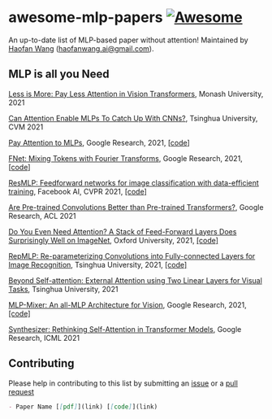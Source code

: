 # awesome-mlp-papers [![Awesome](https://awesome.re/badge.svg)](https://awesome.re)
An up-to-date list of MLP-based paper without attention! Maintained by [Haofan Wang](https://haofanwang.github.io/) (haofanwang.ai@gmail.com).


## MLP is all you Need

[Less is More: Pay Less Attention in Vision Transformers](https://arxiv.org/abs/2105.14217), Monash University, 2021

[Can Attention Enable MLPs To Catch Up With CNNs?](https://arxiv.org/abs/2105.15078), Tsinghua University, CVM 2021

[Pay Attention to MLPs](https://arxiv.org/abs/2105.08050), Google Research, 2021, [[code](https://github.com/jaketae/g-mlp)]

[FNet: Mixing Tokens with Fourier Transforms](https://arxiv.org/abs/2105.03824), Google Research, 2021, [[code](https://github.com/rishikksh20/FNet-pytorch)]

[ResMLP: Feedforward networks for image classification with data-efficient training](https://arxiv.org/abs/2105.03404), Facebook AI, CVPR 2021, [[code]](https://github.com/lucidrains/res-mlp-pytorch)

[Are Pre-trained Convolutions Better than Pre-trained Transformers?](https://arxiv.org/abs/2105.03322), Google Research, ACL 2021

[Do You Even Need Attention? A Stack of Feed-Forward Layers Does Surprisingly Well on ImageNet](https://arxiv.org/abs/2105.02723), Oxford University, 2021, [[code]](https://github.com/lukemelas/do-you-even-need-attention)

[RepMLP: Re-parameterizing Convolutions into Fully-connected Layers for Image Recognition](https://arxiv.org/abs/2105.01883), Tsinghua University, 2021, [[code]](https://github.com/DingXiaoH/RepMLP)

[Beyond Self-attention: External Attention using Two Linear Layers for Visual Tasks](https://arxiv.org/abs/2105.02358), Tsinghua University, 2021

[MLP-Mixer: An all-MLP Architecture for Vision](https://arxiv.org/abs/2105.01601), Google Research, 2021, [[code]](https://github.com/lucidrains/mlp-mixer-pytorch)

[Synthesizer: Rethinking Self-Attention in Transformer Models](https://arxiv.org/abs/2005.00743), Google Research, ICML 2021


## Contributing
Please help in contributing to this list by submitting an [issue](https://github.com/haofanwang/awesome-mlp-papers/issues) or a [pull request](https://github.com/haofanwang/awesome-mlp-papers/pulls)

```markdown
- Paper Name [[pdf]](link) [[code]](link)
```

